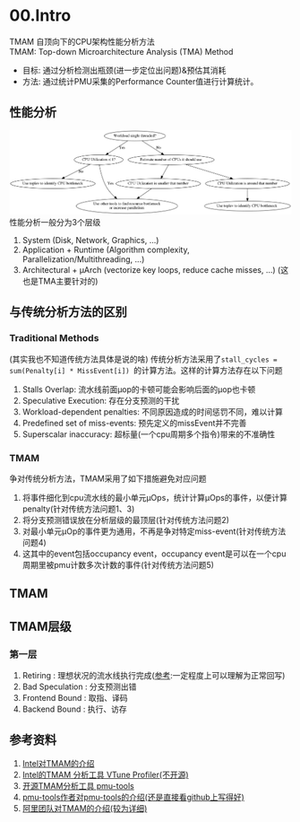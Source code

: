 # 00.Intro
TMAM 自顶向下的CPU架构性能分析方法  
TMAM: Top-down Microarchitecture Analysis (TMA) Method  
- 目标: 通过分析检测出瓶颈(进一步定位出问题)&预估其消耗
- 方法: 通过统计PMU采集的Performance Counter值进行计算统计。
## 性能分析
![使用TMAM之前的系统性能瓶颈分析](BeforeUsingTMAM.png)
性能分析一般分为3个层级
1. System (Disk, Network, Graphics, ...)
2. Application + Runtime (Algorithm complexity, Parallelization/Multithreading, ...)
3. Architectural + μArch (vectorize key loops, reduce cache misses, ...) (这也是TMA主要针对的)
## 与传统分析方法的区别
### Traditional Methods
(其实我也不知道传统方法具体是说的啥)
传统分析方法采用了`stall_cycles = sum(Penalty[i] * MissEvent[i]) `的计算方法。这样的计算方法存在以下问题
1. Stalls Overlap: 流水线前面μop的卡顿可能会影响后面的μop也卡顿
2. Speculative Execution: 存在分支预测的干扰
3. Workload-dependent penalties: 不同原因造成的时间惩罚不同，难以计算
4. Predefined set of miss-events: 预先定义的missEvent并不完善
5. Superscalar inaccuracy: 超标量(一个cpu周期多个指令)带来的不准确性
### TMAM
争对传统分析方法，TMAM采用了如下措施避免对应问题
1. 将事件细化到cpu流水线的最小单元μOps，统计计算μOps的事件，以便计算penalty(针对传统方法问题1、3)
2. 将分支预测错误放在分析层级的最顶层(针对传统方法问题2)
3. 对最小单元μOp的事件更为通用，不再是争对特定miss-event(针对传统方法问题4)
4. 这其中的event包括occupancy event，occupancy event是可以在一个cpu周期里被pmu计数多次计数的事件(针对传统方法问题5)
## TMAM
## TMAM层级
### 第一层
1. Retiring : 理想状况的流水线执行完成([参考](https://stackoverflow.com/questions/22368835/what-does-intel-mean-by-retired):一定程度上可以理解为正常回写)
2. Bad Speculation : 分支预测出错
3. Frontend Bound : 取指、译码
4. Backend Bound : 执行、访存

## 参考资料
1. [Intel对TMAM的介绍](https://software.intel.com/content/www/us/en/develop/documentation/vtune-cookbook/top/methodologies/top-down-microarchitecture-analysis-method.html)
2. [Intel的TMAM 分析工具 VTune Profiler(不开源)](https://software.intel.com/content/www/us/en/develop/documentation/get-started-with-vtune/top.html)
3. [开源TMAM分析工具 pmu-tools](https://github.com/andikleen/pmu-tools/wiki/toplev-manual)
4. [pmu-tools作者对pmu-tools的介绍(还是直接看github上写得好)](http://halobates.de/blog/p/245)
5. [阿里团队对TMAM的介绍(较为详细)](https://kernel.taobao.org/2019/03/Top-down-Microarchitecture-Analysis-Method/)


